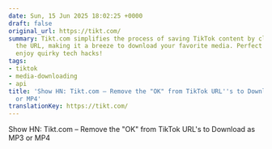 ```yaml
---
date: Sun, 15 Jun 2025 18:02:25 +0000
draft: false
original_url: https://tikt.com/
summary: Tikt.com simplifies the process of saving TikTok content by cleverly altering
  the URL, making it a breeze to download your favorite media. Perfect for those who
  enjoy quirky tech hacks!
tags:
- tiktok
- media-downloading
- api
title: 'Show HN: Tikt.com – Remove the "OK" from TikTok URL''s to Download as MP3
  or MP4'
translationKey: https://tikt.com/
---
```


Show HN: Tikt.com – Remove the "OK" from TikTok URL's to Download as MP3 or MP4